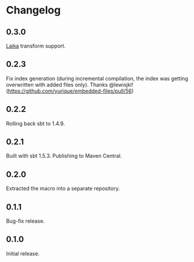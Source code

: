 # Changelog

## 0.3.0

[Laika](https://planet42.github.io/Laika) transform support.

## 0.2.3

Fix index generation (during incremental compilation, the index was getting overwritten with added 
files only). Thanks @lewisjkl! (https://github.com/yurique/embedded-files/pull/56)

## 0.2.2

Rolling back sbt to 1.4.9.

## 0.2.1

Built with sbt 1.5.3. Publishing to Maven Central.

## 0.2.0

Extracted the macro into a separate repository.

## 0.1.1

Bug-fix release.

## 0.1.0

Initial release.
